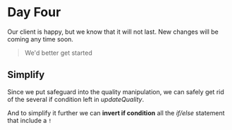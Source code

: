 # Day Four

Our client is happy, but we know that it will not last. New changes will be coming any time soon.


> We'd better get started

## Simplify

Since we put safeguard into the quality manipulation, we can safely get rid of the several if condition left in _updateQuality_.

And to simplify it further we can **invert if condition** all the _if/else_ statement that include a `!`